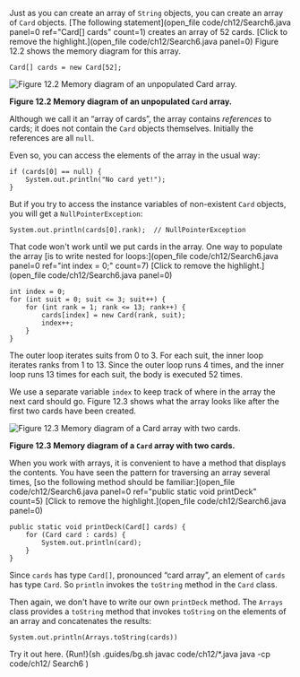Just as you can create an array of `String` objects, you can create an array of `Card` objects. [The following statement](open_file code/ch12/Search6.java panel=0 ref="Card[] cards" count=1) creates an array of 52 cards.
[Click to remove the highlight.](open_file code/ch12/Search6.java panel=0)
 Figure 12.2 shows the memory diagram for this array.

```code
Card[] cards = new Card[52];
```

![Figure 12.2 Memory diagram of an unpopulated `Card` array.](figs/cardarray.jpg)

**Figure 12.2 Memory diagram of an unpopulated `Card` array.**



Although we call it an “array of cards”, the array contains *references* to cards; it does not contain the `Card` objects themselves. Initially the references are all `null`.

Even so, you can access the elements of the array in the usual way:

```code
if (cards[0] == null) {
    System.out.println("No card yet!");
}
```


But if you try to access the instance variables of non-existent `Card` objects, you will get a `NullPointerException`:

```code
System.out.println(cards[0].rank);  // NullPointerException
```


That code won't work until we put cards in the array. One way to populate the array [is to write nested for loops:](open_file code/ch12/Search6.java panel=0 ref="int index = 0;" count=7)
[Click to remove the highlight.](open_file code/ch12/Search6.java panel=0)


```code
int index = 0;
for (int suit = 0; suit <= 3; suit++) {
    for (int rank = 1; rank <= 13; rank++) {
        cards[index] = new Card(rank, suit);
        index++;
    }
}
```

The outer loop iterates suits from 0 to 3. For each suit, the inner loop iterates ranks from 1 to 13. Since the outer loop runs 4 times, and the inner loop runs 13 times for each suit, the body is executed 52 times.


We use a separate variable `index` to keep track of where in the array the next card should go. Figure 12.3 shows what the array looks like after the first two cards have been created.

![Figure 12.3 Memory diagram of a `Card` array with two cards.](figs/cardarray2.jpg)

**Figure 12.3 Memory diagram of a `Card` array with two cards.**

When you work with arrays, it is convenient to have a method that displays the contents. You have seen the pattern for traversing an array several times, [so the following method should be familiar:](open_file code/ch12/Search6.java panel=0 ref="public static void printDeck" count=5)
[Click to remove the highlight.](open_file code/ch12/Search6.java panel=0)




```code
public static void printDeck(Card[] cards) {
    for (Card card : cards) {
        System.out.println(card);
    }
}
```


Since `cards` has type `Card[]`, pronounced “card array”, an element of `cards` has type `Card`. So `println` invokes the `toString` method in the `Card` class.

Then again, we don't have to write our own `printDeck` method. The `Arrays` class provides a `toString` method that invokes `toString` on the elements of an array and concatenates the results:

```code
System.out.println(Arrays.toString(cards))
```

Try it out here.
{Run!}(sh .guides/bg.sh javac code/ch12/*.java java -cp code/ch12/ Search6 )
